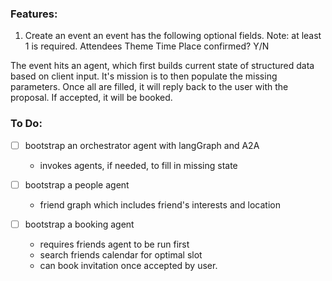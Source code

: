 ### Features:
1. Create an event
an event has the following optional fields. Note: at least 1 is required.
Attendees
Theme
Time
Place
confirmed? Y/N

The event hits an agent, which first builds current state of structured data based on client input. It's mission is to then populate the missing parameters. Once all are filled, it will reply back to the user with the proposal. If accepted, it will be booked.

### To Do:

- [ ] bootstrap an orchestrator agent with langGraph and A2A
    * invokes agents, if needed, to fill in missing state

- [ ] bootstrap a people agent
    * friend graph which includes friend's interests and location
- [ ] bootstrap a booking agent
    * requires friends agent to be run first
    * search friends calendar for optimal slot
    * can book invitation once accepted by user.